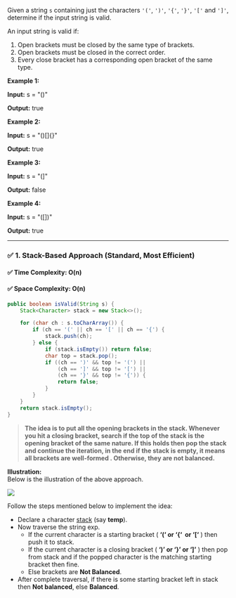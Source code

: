 Given a string `s` containing just the characters `'('`, `')'`, `'{'`, `'}'`, `'['` and `']'`, determine if the input string is valid.

An input string is valid if:

1. Open brackets must be closed by the same type of brackets.
2. Open brackets must be closed in the correct order.
3. Every close bracket has a corresponding open bracket of the same type.

**Example 1:**

**Input:** s = "()"

**Output:** true

**Example 2:**

**Input:** s = "()[]{}"

**Output:** true

**Example 3:**

**Input:** s = "(]"

**Output:** false

**Example 4:**

**Input:** s = "([])"

**Output:** true

---------------------------------------------------------------
### ✅ 1. **Stack-Based Approach** (Standard, Most Efficient)

#### ✅ Time Complexity: O(n)

#### ✅ Space Complexity: O(n)

```java
public boolean isValid(String s) {
    Stack<Character> stack = new Stack<>();

    for (char ch : s.toCharArray()) {
        if (ch == '(' || ch == '[' || ch == '{') {
            stack.push(ch);
        } else {
            if (stack.isEmpty()) return false;
            char top = stack.pop();
            if ((ch == ')' && top != '(') ||
                (ch == ']' && top != '[') ||
                (ch == '}' && top != '{')) {
                return false;
            }
        }
    }
    return stack.isEmpty();
}

```

> __The idea is to put all the opening brackets in the stack. Whenever you hit a closing bracket, search if the top of the stack is the opening bracket of the same nature. If this holds then pop the stack and continue the iteration, in the end if the stack is empty, it means all brackets are well-formed . Otherwise, they are not balanced.__

****Illustration:****   
Below is the illustration of the above approach.

![](https://media.geeksforgeeks.org/wp-content/cdn-uploads/20190626134001/ForBalancedParanthesisInanExoression1.png)

Follow the steps mentioned below to implement the idea:

- Declare a character [stack](https://www.geeksforgeeks.org/stack-data-structure/) (say ****temp****).
- Now traverse the string exp. 
    - If the current character is a starting bracket ( ****‘(‘ or ‘{‘  or ‘[‘**** ) then push it to stack.
    - If the current character is a closing bracket ( ****‘)’ or ‘}’ or ‘]’**** ) then pop from stack and if the popped character is the matching starting bracket then fine.
    - Else brackets are ****Not Balanced****.
- After complete traversal, if there is some starting bracket left in stack then ****Not balanced****, else ****Balanced****.